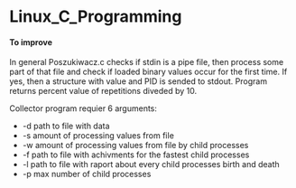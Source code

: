 # Linux_C_Programming

#### To improve

In general Poszukiwacz.c checks if stdin is a pipe file, then process some part of that file and check if loaded binary values occur for the first time.  If yes, then a structure with value and PID is sended to stdout. Program returns percent value of repetitions diveded by 10. 

Collector program requier 6 arguments:
  - -d path to file with data
  - -s amount of processing values from file
  - -w amount of processing values from file by child processes
  - -f path to file with achivments for the fastest child processes
  - -l path to file with raport about every child processes birth and death
  - -p max number of child processes

